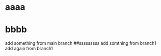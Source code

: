 # aaaa
# bbbb
add something from main branch
##sssssssss
add somthing from branch1
add again from branch1
